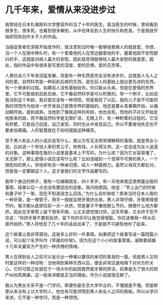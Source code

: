 # 几千年来，爱情从来没进步过

我曾经在日本札幌医科大学整容外科当了十年的医生。我当医生的时候，曾经看到很多生，很多死，也看到很多解剖，从中也体会到人生的快乐和悲哀。于是我就开始研究和创作关于人的作品。 

当癌症患者在深夜开始发作时，我注意到当时唯一能够拯救病人的就是爱。你想，当一个人在病中挣扎时，有一个爱着他的人在旁边握着他的手，握着他因不安而颤抖的手，这就是对病人最大的安慰。因此我觉得能够给人最大安慰的就是爱。因此，我的作品中有很多是写爱的深度，爱的恐惧，爱的无奈等。 

人类社会几千年来迅猛发展，但是有一种东西是完全没有进步的，这就是人与人之间的爱。自然科学是一种前赴后继的东西，是在前人的基础上提出更先进的东西，有一个继承的过程。如果前人没有基础给你，你只能从头来。但是在爱情的世界里，它不可能做到前赴后继，它不像自然科学是可以积累的。举一个例子，比如说我活到这个年龄，我对爱应该有一种领悟。但是我死了以后，我的儿子是不可能将我的领悟作为他进一步开发自己爱情世界的基础的。他还是要从青春期开始，从骚动期开始，直到成熟。当他到了像我这样的年龄，他也会死。而他的子孙又开始走他原来的路，而不像自然科学是无限扩进，无限上升，有一种积累的过程的。它没有积累，它是自己创造，自己发现，同时也从中发现自己。所以不要害怕失恋也不要害怕离婚。人的智慧就在于如何摆脱这种痛苦。 

至于男人和女人的小说应该写什么，我认为写无法用常理解释的事情，就是男女小说。比如说一个有钱人家的贵公子，他有钱，人长得又帅。这一定会成为女人追逐的对象。这种事情在我的小说里是基本上不写的。为什么呢？因为它太容易懂了，太无聊了。那么爱情小说应该写什么呢？比如说碰到一个觉得不可靠的男人，一个很危险的男人。但他却有另一种亲切感，给人一种震撼力。虽然父母双方都反对，但是我一定要跟这个人。这才是我们的文学作品要写的。 

我举个身边的例子，我有一位编辑朋友，四十多岁。有一天他来我这里商量出版的事情，结束以后一点也没有要回去的迹象。我问他原因。他说：“早上出门的时候和妻子吵了一架，现在不知道该怎么回去。”为什么会吵架呢？原来当时日本人用的一种牙膏，是一根管子。用手一按就会把牙膏挤出来。男人非常仔细，牙膏用得很节约，每次都从底部往前一点一点挤。但是妻子不像他那么节约，随便什么地方都挤。因此在牙膏管上留下很多印痕，让丈夫感觉很讨厌。这天早晨，丈夫终于忍不住说：“你挤牙膏不要到处挤，留下你的手印让我觉得很脏。你应该像我一样从后面开始挤。”男人将他忍了几十年的话说出来了，于是就不可避免地吵了起来。 

这个故事让我非常感动，这是多么好的一件事情。如果把这个故事写成一篇短篇小说，可以起个名字叫作《早晨的吵架》。因为在这个小小的故事里面，凝聚着结婚十几年夫妻双方产生的一种厌倦的情绪。 

男人在得到女人之前可以呈示出一种难以置信的亲切的善良的一面，但是男人又同时是这样的一种动物：当他得到某种东西以后，便会非常迅速地降下对对方的关心。它的可取之处就在于一场大吵的起因竟然是牙膏的挤法。如果是为了很大的财产纠纷而离婚，这一般来讲都是正当的理由，作为小说就很无聊了。 

我认为男女关系不是一门学问，即便你是东京大学毕业的，不懂就是不懂。但是即使从来没有上过大学的人，他也有可能领悟到男人和女人之间的奥秘。所以从学问来讲，它不是一种学问，而是一种领悟。